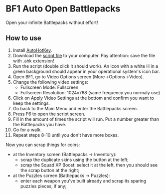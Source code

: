# BF1 Auto Open Battlepacks

Open your infinite Battlepacks without effort!


## How to use

1. Install [AutoHotKey](https://www.autohotkey.com/).
2. Download the [script file](https://gitlab.com/paulochf/bf1_auto_open_battlepacks/-/raw/master/opener.ahk) to your computer. Pay attention: save the file with .ahk extension!
3. Run the script (double click it should work). An icon with a white H in a green background should appear in your operational system's icon bar.
4. Open BF1, go to Video Options screen (More->Options->Video).
5. Change the following video settings:
    - Fullscreen Mode: Fullscreen
    - Fullscreen Resolution: 1024x768 (same frequency you normaly use)
6. Click on Apply Video Settings at the bottom and confirm you want to keep the settings.
7. Go back to the Main Menu and enter the Battlepacks screen.
8. Press F6 to open the script screen.
9. Fill in the amount of times the script will run. Put a number greater than the Battlepacks you have.
10. Go for a walk.
11. Repeat steps 8-10 until you don't have more boxes.

Now you can scrap things for coins:
- at the Inventory screen (Battlepacks -> Inventory):
    - scrap the duplicate skins using the button at the left;
    - scrap the Squad XP Boost: select it at the left, then you should see the scrap button at the right;
- at the Puzzles screen (Battlepacks -> Puzzles):
    - enter each weapon you've built already and scrap its sparing puzzles pieces, if any;

